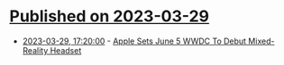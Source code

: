 # [Published on 2023-03-29](index.md)

* [2023-03-29, 17:20:00](https://apple.slashdot.org/story/23/03/29/1719226/apple-sets-june-5-wwdc-to-debut-mixed-reality-headset?utm_source=rss1.0mainlinkanon&utm_medium=feed) - [Apple Sets June 5 WWDC To Debut Mixed-Reality Headset](https://apple.slashdot.org/story/23/03/29/1719226/apple-sets-june-5-wwdc-to-debut-mixed-reality-headset?utm_source=rss1.0mainlinkanon&utm_medium=feed)
